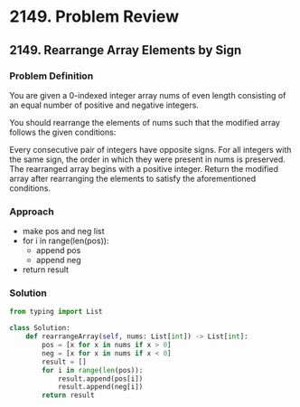 # 2149. Problem Review

## 2149. Rearrange Array Elements by Sign

### Problem Definition
You are given a 0-indexed integer array nums of even length consisting of an equal number of positive and negative integers.

You should rearrange the elements of nums such that the modified array follows the given conditions:

Every consecutive pair of integers have opposite signs.
For all integers with the same sign, the order in which they were present in nums is preserved.
The rearranged array begins with a positive integer.
Return the modified array after rearranging the elements to satisfy the aforementioned conditions.




### Approach
- make pos and neg list
- for i in range(len(pos)):
    - append pos
    - append neg
- return result

### Solution


```python
from typing import List

class Solution:
    def rearrangeArray(self, nums: List[int]) -> List[int]:
        pos = [x for x in nums if x > 0]
        neg = [x for x in nums if x < 0]
        result = []
        for i in range(len(pos)):
            result.append(pos[i])
            result.append(neg[i])
        return result
```